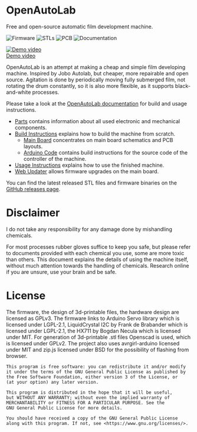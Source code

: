# OpenAutoLab

Free and open-source automatic film development machine.

![Firmware](https://github.com/kauzerei/openautolab/actions/workflows/compile.yml/badge.svg)
![STLs](https://github.com/kauzerei/openautolab/actions/workflows/scad.yml/badge.svg)
![PCB](https://github.com/kauzerei/openautolab/actions/workflows/kicad.yml/badge.svg)
![Documentation](https://github.com/kauzerei/openautolab/actions/workflows/deploy.yml/badge.svg)

[![Demo video](https://img.youtube.com/vi/qe7pgEp7S68/maxresdefault.jpg)<br>Demo video](https://www.youtube.com/watch?v=Ryzbz89Sy8g)

OpenAutoLab is an attempt at making a cheap and simple film developing machine.
Inspired by Jobo Autolab, but cheaper, more repairable and open source.
Agitation is done by periodically moving fully submerged film, not rotating the drum constantly, so it is also more flexible, as it supports black-and-white processes.

Please take a look at the [OpenAutoLab documentation](https://kauzerei.github.io/openautolab/) for build and usage instructions.

- [Parts](https://kauzerei.github.io/openautolab/parts.html) contains information about all used electronic and mechanical components.
- [Build Instructions](https://kauzerei.github.io/openautolab/build_instructions.html) explains how to build the machine from scratch.
  - [Main Board](https://kauzerei.github.io/openautolab/main_board.html) concentrates on main board schematics and PCB layouts.
  - [Arduino Code](https://kauzerei.github.io/openautolab/arduino_code.html) contains build instructions for the source code of the controller of the machine.
- [Usage Instructions](https://kauzerei.github.io/openautolab/usage_instructions.html) explains how to use the finished machine.
- [Web Updater](https://kauzerei.github.io/openautolab/web_update.html) allows firmware upgrades on the main board.

You can find the latest released STL files and firmware binaries on the [GitHub releases page](https://github.com/kauzerei/openautolab/releases).

# Disclaimer

I do not take any responsibility for any damage done by mishandling chemicals.

For most processes rubber gloves suffice to keep you safe, but please refer to documents provided with each chemical you use, some are more toxic than others. This document explains the details of using the machine itself, without much attention towards the handling of chemicals. Research online if you are unsure, use your brain and be safe.

# License

The firmware, the design of 3d-printable files, the hardware design are licensed as GPLv3.
The firmware links to Arduino Servo library which is licensed under LGPL-2.1, LiquidCrystal I2C by Frank de Brabander which is licensed under LGPL-2.1, the HX711 by Bogdan Necula which is licensed under MIT.
For generation of 3d-printable .stl files Openscad is used, which is licensed under GPLv2.
The project also uses avrgirl-arduino licensed under MIT and zip.js licensed under BSD for the possibility of flashing from browser.

    This program is free software: you can redistribute it and/or modify
    it under the terms of the GNU General Public License as published by
    the Free Software Foundation, either version 3 of the License, or
    (at your option) any later version.

    This program is distributed in the hope that it will be useful,
    but WITHOUT ANY WARRANTY; without even the implied warranty of
    MERCHANTABILITY or FITNESS FOR A PARTICULAR PURPOSE. See the
    GNU General Public License for more details.

    You should have received a copy of the GNU General Public License
    along with this program. If not, see <https://www.gnu.org/licenses/>.
